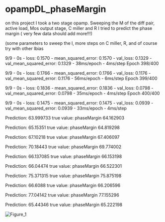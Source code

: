 # opampDL_phaseMargin
on this project I took a two stage opamp. Sweeping the M of the diff pair, active load, Mos output stage, C miller and R I tried to predict the phase margin
( very few data should add more!!!)


(some parameters to sweep the l, more steps on C miller, R, and of course try with other Ibias

9/9 - 0s - loss: 0.1570 - mean_squared_error: 0.1570 - val_loss: 0.1329 - val_mean_squared_error: 0.1329 - 38ms/epoch - 4ms/step
Epoch 398/400

9/9 - 0s - loss: 0.1766 - mean_squared_error: 0.1766 - val_loss: 0.1176 - val_mean_squared_error: 0.1176 - 56ms/epoch - 6ms/step
Epoch 399/400

9/9 - 0s - loss: 0.1836 - mean_squared_error: 0.1836 - val_loss: 0.0798 - val_mean_squared_error: 0.0798 - 35ms/epoch - 4ms/step
Epoch 400/400

9/9 - 0s - loss: 0.1475 - mean_squared_error: 0.1475 - val_loss: 0.0939 - val_mean_squared_error: 0.0939 - 33ms/epoch - 4ms/step


Prediction:  63.999733  true value:  phaseMargin    64.162903

Prediction:  65.15351  true value:  phaseMargin    64.819298

Prediction:  67.10218  true value:  phaseMargin    67.406097

Prediction:  70.18443  true value:  phaseMargin    69.774002

Prediction:  66.137085  true value:  phaseMargin    66.153198

Prediction:  66.04474  true value:  phaseMargin    66.522301

Prediction:  75.371315  true value:  phaseMargin    75.875198

Prediction:  66.6088  true value:  phaseMargin    66.206596

Prediction:  77.04142  true value:  phaseMargin    77.155296

Prediction:  65.44346  true value:  phaseMargin    65.222198


![Figure_1](https://github.com/georgekasa/opampDL_phaseMargin/assets/79354220/1905458f-82db-4ef5-ba94-3ebbbf453abc)



